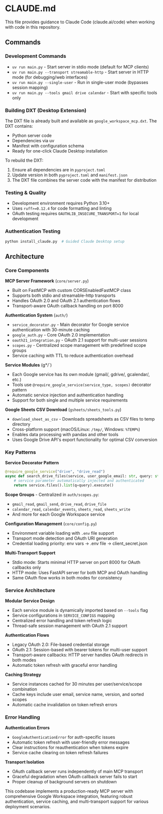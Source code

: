 # CLAUDE.md

This file provides guidance to Claude Code (claude.ai/code) when working with code in this repository.

## Commands

### Development Commands
- `uv run main.py` - Start server in stdio mode (default for MCP clients)
- `uv run main.py --transport streamable-http` - Start server in HTTP mode (for debugging/web interfaces)
- `uv run main.py --single-user` - Run in single-user mode (bypasses session mapping)
- `uv run main.py --tools gmail drive calendar` - Start with specific tools only

### Building DXT (Desktop Extension)
The DXT file is already built and available as `google_workspace_mcp.dxt`. The DXT contains:
- Python server code
- Dependencies via uv
- Manifest with configuration schema
- Ready for one-click Claude Desktop installation

To rebuild the DXT:
1. Ensure all dependencies are in `pyproject.toml`
2. Update version in both `pyproject.toml` and `manifest.json`
3. The DXT file combines the server code with the manifest for distribution

### Testing & Quality
- Development environment requires Python 3.10+
- Uses `ruff>=0.12.4` for code formatting and linting
- OAuth testing requires `OAUTHLIB_INSECURE_TRANSPORT=1` for local development

### Authentication Testing
```bash
python install_claude.py  # Guided Claude Desktop setup
```

## Architecture

### Core Components

**MCP Server Framework** (`core/server.py`)
- Built on FastMCP with custom CORSEnabledFastMCP class
- Supports both stdio and streamable-http transports
- Handles OAuth 2.0 and OAuth 2.1 authentication flows
- Transport-aware OAuth callback handling on port 8000

**Authentication System** (`auth/`)
- `service_decorator.py` - Main decorator for Google service authentication with 30-minute caching
- `google_auth.py` - Core OAuth 2.0 implementation
- `oauth21_integration.py` - OAuth 2.1 support for multi-user sessions
- `scopes.py` - Centralized scope management with predefined scope groups
- Service caching with TTL to reduce authentication overhead

**Service Modules** (g*/`)
- Each Google service has its own module (gmail/, gdrive/, gcalendar/, etc.)
- Tools use `@require_google_service(service_type, scopes)` decorator pattern
- Automatic service injection and authentication handling
- Support for both single and multiple service requirements

**Google Sheets CSV Download** (`gsheets/sheets_tools.py`)
- `download_sheet_as_csv` - Downloads spreadsheets as CSV files to temp directory
- Cross-platform support (macOS/Linux: `/tmp/`, Windows: `%TEMP%`)
- Enables data processing with pandas and other tools
- Uses Google Drive API's export functionality for optimal CSV conversion

### Key Patterns

**Service Decorator Pattern**
```python
@require_google_service("drive", "drive_read")
async def search_drive_files(service, user_google_email: str, query: str):
    # service parameter automatically injected and authenticated
    return service.files().list(q=query).execute()
```

**Scope Groups** - Centralized in `auth/scopes.py`:
- `gmail_read`, `gmail_send`, `drive_read`, `drive_file`
- `calendar_read`, `calendar_events`, `sheets_read`, `sheets_write`
- And more for each Google Workspace service

**Configuration Management** (`core/config.py`)
- Environment variable loading with `.env` file support
- Transport mode detection and OAuth URI generation
- Credential loading priority: env vars → .env file → client_secret.json

**Multi-Transport Support**
- Stdio mode: Starts minimal HTTP server on port 8000 for OAuth callbacks only
- HTTP mode: Uses FastAPI server for both MCP and OAuth handling
- Same OAuth flow works in both modes for consistency

### Service Architecture

**Modular Service Design**
- Each service module is dynamically imported based on `--tools` flag
- Service configurations in `SERVICE_CONFIGS` mapping
- Centralized error handling and token refresh logic
- Thread-safe session management with OAuth 2.1 support

**Authentication Flows**
- Legacy OAuth 2.0: File-based credential storage
- OAuth 2.1: Session-based with bearer tokens for multi-user support
- Transport-aware callbacks: HTTP server handles OAuth redirects in both modes
- Automatic token refresh with graceful error handling

**Caching Strategy**
- Service instances cached for 30 minutes per user/service/scope combination
- Cache keys include user email, service name, version, and sorted scopes
- Automatic cache invalidation on token refresh errors

### Error Handling

**Authentication Errors**
- `GoogleAuthenticationError` for auth-specific issues
- Automatic token refresh with user-friendly error messages
- Clear instructions for reauthentication when tokens expire
- Service cache clearing on token refresh failures

**Transport Isolation**
- OAuth callback server runs independently of main MCP transport
- Graceful degradation when OAuth callback server fails to start
- Proper cleanup of background servers on shutdown

This codebase implements a production-ready MCP server with comprehensive Google Workspace integration, featuring robust authentication, service caching, and multi-transport support for various deployment scenarios.